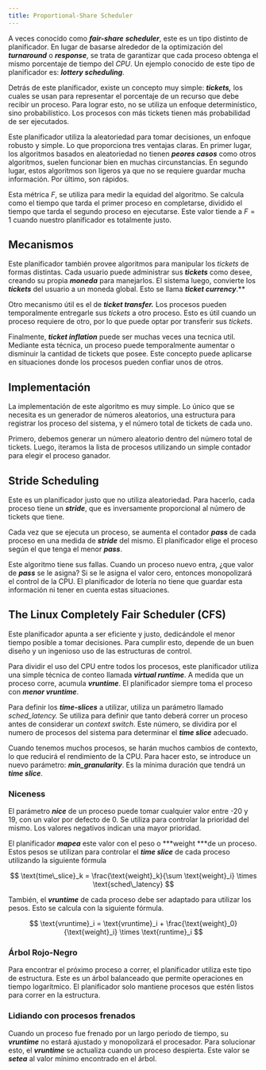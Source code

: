 ```yaml
---
title: Proportional-Share Scheduler
---
```


A veces conocido como ***fair-share*** ***scheduler***, este es un tipo distinto de planificador. En lugar de basarse alrededor de la optimización del ***turnaround*** o ***response***, se trata de garantizar que cada proceso obtenga el mismo porcentaje de tiempo del *CPU*. Un ejemplo conocido de este tipo de planificador es: ***lottery scheduling***.

Detrás de este planificador, existe un concepto muy simple: ***tickets,*** los cuales se usan para representar el porcentaje de un recurso que debe recibir un proceso. Para lograr esto, no se utiliza un enfoque determinístico, sino probabilístico. Los procesos con más tickets tienen más probabilidad de ser ejecutados.

Este planificador utiliza la aleatoriedad para tomar decisiones, un enfoque robusto y simple. Lo que proporciona tres ventajas claras. En primer lugar, los algoritmos basados en aleatoriedad no tienen ***peores casos*** como otros algoritmos, suelen funcionar bien en muchas circunstancias. En segundo lugar, estos algoritmos son ligeros ya que no se requiere guardar mucha información. Por último, son rápidos.

Esta métrica $F$, se utiliza para medir la equidad del algoritmo. Se calcula como el tiempo que tarda el primer proceso en completarse, dividido el tiempo que tarda el segundo proceso en ejecutarse. Este valor tiende a $F=1$ cuando nuestro planificador es totalmente justo.

## Mecanismos

Este planificador también provee algoritmos para manipular los *tickets* de formas distintas. Cada usuario puede administrar sus ***tickets*** como desee, creando su propia ***moneda*** para manejarlos. El sistema luego, convierte los ***tickets*** del usuario a un moneda global. Esto se llama ***ticket currency***.**

Otro mecanismo útil es el de ***ticket transfer.*** Los procesos pueden temporalmente entregarle sus *tickets* a otro proceso. Esto es útil cuando un proceso requiere de otro, por lo que puede optar por transferir sus *tickets*.

Finalmente, ***ticket inflation*** puede ser muchas veces una tecnica util. Mediante esta técnica, un proceso puede temporalmente aumentar o disminuir la cantidad de tickets que posee. Este concepto puede aplicarse en situaciones donde los procesos pueden confiar unos de otros.

## Implementación

La implementación de este algoritmo es muy simple. Lo único que se necesita es un generador de números aleatorios, una estructura para registrar los proceso del sistema, y el número total de tickets de cada uno.

Primero, debemos generar un número aleatorio dentro del número total de tickets. Luego, iteramos la lista de procesos utilizando un simple contador para elegir el proceso ganador.

## Stride Scheduling

Este es un planificador justo que no utiliza aleatoriedad. Para hacerlo, cada proceso tiene un ***stride***, que es inversamente proporcional al número de tickets que tiene.

Cada vez que se ejecuta un proceso, se aumenta el contador ***pass*** de cada proceso en una medida de ***stride*** del mismo. El planificador elige el proceso según el que tenga el menor ***pass***.

Este algoritmo tiene sus fallas. Cuando un proceso nuevo entra, ¿que valor de ***pass*** se le asigna? Si se le asigna el valor cero, entonces monopolizará el control de la CPU. El planificador de lotería no tiene que guardar esta información ni tener en cuenta estas situaciones.

## The Linux Completely Fair Scheduler (CFS)

Este planificador apunta a ser eficiente y justo, dedicándole el menor tiempo posible a tomar decisiones. Para cumplir esto, depende de un buen diseño y un ingenioso uso de las estructuras de control.

Para dividir el uso del CPU entre todos los procesos, este planificador utiliza una simple técnica de conteo llamada ***virtual runtime***. A medida que un proceso corre, acumula ***vruntime***. El planificador siempre toma el proceso con ***menor vruntime***.

Para definir los ***time-slices*** a utilizar, utiliza un parámetro llamado *sched_latency.* Se utiliza para definir que tanto deberá correr un proceso antes de considerar un *context switch*. Este número, se dividira por el numero de procesos del sistema para determinar el ***time slice*** adecuado.

Cuando tenemos muchos procesos, se harán muchos cambios de contexto, lo que reducirá el rendimiento de la CPU. Para hacer esto, se introduce un nuevo parámetro: ***min_granularity***. Es la mínima duración que tendrá un ***time slice***.

### Niceness

El parámetro ***nice*** de un proceso puede tomar cualquier valor entre -20 y 19, con un valor por defecto de 0. Se utiliza para controlar la prioridad del mismo. Los valores negativos indican una mayor prioridad.

El planificador ***mapea*** este valor con el peso o ***weight ***de un proceso. Estos pesos se utilizan para controlar el ***time slice*** de cada proceso utilizando la siguiente fórmula

$$
\text{time\_slice}_k = \frac{\text{weight}_k}{\sum \text{weight}_i} \times \text{sched\_latency}
$$

También, el ***vruntime*** de cada proceso debe ser adaptado para utilizar los pesos. Esto se calcula con la siguiente fórmula.

$$
\text{vruntime}_i = \text{vruntime}_i + \frac{\text{weight}_0}{\text{weight}_i} \times \text{runtime}_i
$$

### Árbol Rojo-Negro

Para encontrar el próximo proceso a correr, el planificador utiliza este tipo de estructura. Este es un árbol balanceado que permite operaciones en tiempo logarítmico. El planificador solo mantiene procesos que estén listos para correr en la estructura.

### Lidiando con procesos frenados

Cuando un proceso fue frenado por un largo periodo de tiempo, su ***vruntime*** no estará ajustado y monopolizará el procesador. Para solucionar esto, el ***vruntime*** se actualiza cuando un proceso despierta. Este valor se ***setea*** al valor mínimo encontrado en el árbol.
